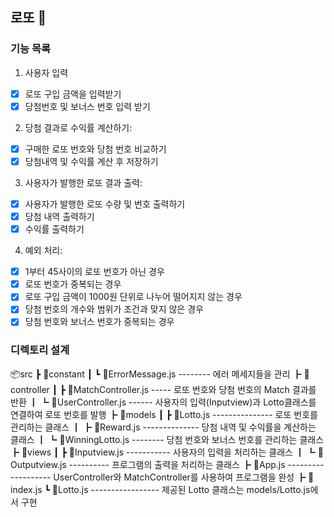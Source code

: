 ## 로또 🎯
### 기능 목록
1. 사용자 입력 
- [x] 로또 구입 금액을 입력받기
- [x] 당첨번호 및 보너스 번호 입력 받기

2. 당첨 결과로 수익률 계산하기:
- [x] 구매한 로또 번호와 당첨 번호 비교하기
- [x] 당첨내역 및 수익률 계산 후 저장하기

3. 사용자가 발행한 로또 결과 출력:
- [x] 사용자가 발행한 로또 수량 및 번호 출력하기
- [x] 당첨 내역 출력하기
- [x] 수익률 출력하기

4. 예외 처리:
- [x] 1부터 45사이의 로또 번호가 아닌 경우
- [x] 로또 번호가 중복되는 경우
- [x] 로또 구입 금액이 1000원 단위로 나누어 떨어지지 않는 경우
- [x] 당첨 번호의 개수와 범위가 조건과 맞지 않은 경우
- [x] 당첨 번호와 보너스 번호가 중복되는 경우

### 디렉토리 설계
📦src
 ┣ 📂constant
 ┃ ┗ 📜ErrorMessage.js -------- 에러 메세지들을 관리
 ┣ 📂controller
 ┃ ┣ 📜MatchController.js ----- 로또 번호와 당첨 번호의 Match 결과를 반환
 ┃ ┗ 📜UserController.js ------ 사용자의 입력(Inputview)과 Lotto클래스를 연결하여 로또 번호를 발행
 ┣ 📂models
 ┃ ┣ 📜Lotto.js --------------- 로또 번호를 관리하는 클래스
 ┃ ┣ 📜Reward.js -------------- 당첨 내역 및 수익률을 계산하는 클래스
 ┃ ┗ 📜WinningLotto.js -------- 당첨 번호와 보너스 번호를 관리하는 클래스
 ┣ 📂views
 ┃ ┣ 📜Inputview.js ----------- 사용자의 입력을 처리하는 클래스
 ┃ ┗ 📜Outputview.js ---------- 프로그램의 출력을 처리하는 클래스
 ┣ 📜App.js ------------------- UserController와 MatchController를 사용하여 프로그램을 완성
 ┣ 📜index.js
 ┗ 📜Lotto.js ----------------- 제공된 Lotto 클래스는 models/Lotto.js에서 구현